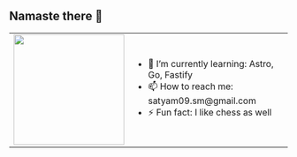 ## Namaste there 👋

<table>
  <tr>
    <td>
      <img src="https://media.giphy.com/media/l4FGI8GoTL7N4DsyI/giphy.gif" width="200" height="200">
    </td>
    <td>
      <ul>
        <li>🌱 I’m currently learning: Astro, Go, Fastify</li>
        <li>📫 How to reach me: satyam09.sm@gmail.com</li>
        <li>⚡ Fun fact: I like chess as well</li>
      </ul>
    </td>
  </tr>
</table>
